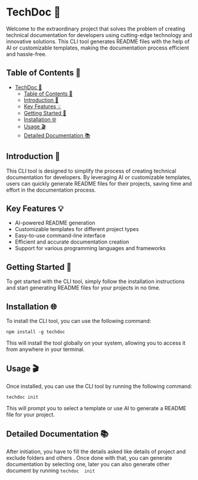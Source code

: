 # TechDoc 🚀

Welcome to the extraordinary project that solves the problem of creating technical documentation for developers using cutting-edge technology and innovative solutions. This CLI tool generates README files with the help of AI or customizable templates, making the documentation process efficient and hassle-free.

## Table of Contents 📑

- [TechDoc 🚀](#techdoc-)
  - [Table of Contents 📑](#table-of-contents-)
  - [Introduction 📝](#introduction-)
  - [Key Features 💡](#key-features-)
  - [Getting Started 🚀](#getting-started-)
  - [Installation 🌐](#installation-)
  - [Usage 🎬](#usage-)
  - [Detailed Documentation 📚](#detailed-documentation-)

## Introduction 📝

This CLI tool is designed to simplify the process of creating technical documentation for developers. By leveraging AI or customizable templates, users can quickly generate README files for their projects, saving time and effort in the documentation process.

## Key Features 💡

- AI-powered README generation
- Customizable templates for different project types
- Easy-to-use command-line interface
- Efficient and accurate documentation creation
- Support for various programming languages and frameworks

## Getting Started 🚀

To get started with the CLI tool, simply follow the installation instructions and start generating README files for your projects in no time.

## Installation 🌐

To install the CLI tool, you can use the following command:

```
npm install -g techdoc
```

This will install the tool globally on your system, allowing you to access it from anywhere in your terminal.

## Usage 🎬

Once installed, you can use the CLI tool by running the following command:

```
techdoc init
```

This will prompt you to select a template or use AI to generate a README file for your project.

## Detailed Documentation 📚

After initiation, you have to fill the details asked like details of project and exclude folders and others . Once done with that, you can generate documentation by selecting one, later you can also generate other document by running ```techdoc  init```